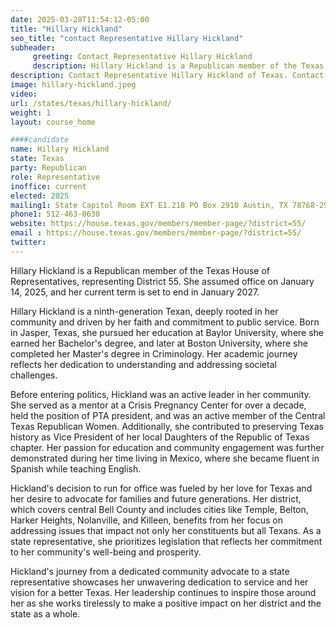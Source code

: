 ```yaml
---
date: 2025-03-28T11:54:12-05:00
title: "Hillary Hickland"
seo_title: "contact Representative Hillary Hickland"
subheader:
     greeting: Contact Representative Hillary Hickland
     description: Hillary Hickland is a Republican member of the Texas House of Representatives, representing District 55. She assumed office on January 14, 2025, and her current term is set to end in January 2027.
description: Contact Representative Hillary Hickland of Texas. Contact information for Hillary Hickland includes email address, phone number, and mailing address.
image: hillary-hickland.jpeg
video:
url: /states/texas/hillary-hickland/
weight: 1
layout: course_home

####candidate
name: Hillary Hickland
state: Texas
party: Republican
role: Representative
inoffice: current
elected: 2025
mailing1: State Capitol Room EXT E1.218 PO Box 2910 Austin, TX 78768-2910
phone1: 512-463-0630
website: https://house.texas.gov/members/member-page/?district=55/
email : https://house.texas.gov/members/member-page/?district=55/
twitter: 
---
```

Hillary Hickland is a Republican member of the Texas House of Representatives, representing District 55. She assumed office on January 14, 2025, and her current term is set to end in January 2027.

Hillary Hickland is a ninth-generation Texan, deeply rooted in her community and driven by her faith and commitment to public service. Born in Jasper, Texas, she pursued her education at Baylor University, where she earned her Bachelor's degree, and later at Boston University, where she completed her Master's degree in Criminology. Her academic journey reflects her dedication to understanding and addressing societal challenges.

Before entering politics, Hickland was an active leader in her community. She served as a mentor at a Crisis Pregnancy Center for over a decade, held the position of PTA president, and was an active member of the Central Texas Republican Women. Additionally, she contributed to preserving Texas history as Vice President of her local Daughters of the Republic of Texas chapter. Her passion for education and community engagement was further demonstrated during her time living in Mexico, where she became fluent in Spanish while teaching English.

Hickland's decision to run for office was fueled by her love for Texas and her desire to advocate for families and future generations. Her district, which covers central Bell County and includes cities like Temple, Belton, Harker Heights, Nolanville, and Killeen, benefits from her focus on addressing issues that impact not only her constituents but all Texans. As a state representative, she prioritizes legislation that reflects her commitment to her community's well-being and prosperity.

Hickland's journey from a dedicated community advocate to a state representative showcases her unwavering dedication to service and her vision for a better Texas. Her leadership continues to inspire those around her as she works tirelessly to make a positive impact on her district and the state as a whole.
